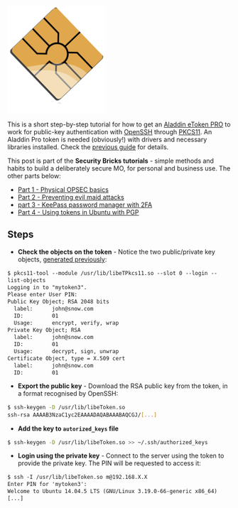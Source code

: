 ![Logo](/assets/images/token-ssh/smart-card.png)

This is a short step-by-step tutorial for how to get an [Aladdin eToken PRO](https://github.com/OpenSC/OpenSC/wiki/Aladdin-eToken-PRO)
to work for public-key authentication with [OpenSSH](https://www.openssh.com/) through [PKCS11](https://en.wikipedia.org/wiki/PKCS_11).
An Aladdin Pro token is needed (obviously!) with drivers and necessary libraries installed. 
Check the [previous guide](https://livz.github.io/2017/07/17/using-tokens-in-Ubuntu-with-pgp.html) for details.

This post is part of the **Security Bricks tutorials** - simple methods and habits
to build a deliberately secure MO, for personal and business use. The other parts below:

* [Part 1 - Physical OPSEC basics](https://livz.github.io/2017/07/02/physical-OPSEC-basics.html)
* [Part 2 - Preventing evil maid attacks](https://livz.github.io/2017/05/06/preventing-evil-maid-attacks.html)
* [part 3 - KeePass password manager with 2FA](https://livz.github.io/2017/07/09/keepass-password-manager-with-2fa.html)
* [Part 4 - Using tokens in Ubuntu with PGP](https://livz.github.io/2017/07/17/using-tokens-in-Ubuntu-with-pgp.html)

## Steps
* **Check the objects on the token** - Notice the two public/private key objects, 
[generated previously](https://livz.github.io/2017/07/17/using-tokens-in-Ubuntu-with-pgp.html):
```
$ pkcs11-tool --module /usr/lib/libeTPkcs11.so --slot 0 --login --list-objects
Logging in to "mytoken3".
Please enter User PIN: 
Public Key Object; RSA 2048 bits
  label:      john@snow.com
  ID:         01
  Usage:      encrypt, verify, wrap
Private Key Object; RSA 
  label:      john@snow.com
  ID:         01
  Usage:      decrypt, sign, unwrap
Certificate Object, type = X.509 cert
  label:      john@snow.com
  ID:         01
```
* **Export the public key** - Download the RSA public key from the token, in a format recognised by OpenSSH:
```bash
$ ssh-keygen -D /usr/lib/libeToken.so
ssh-rsa AAAAB3NzaC1yc2EAAAADAQABAAABAQCGJ/[...]
```

* **Add the key to ```autorized_keys``` file**
```bash
$ ssh-keygen -D /usr/lib/libeToken.so >> ~/.ssh/authorized_keys
```

* **Login using the private key** - Connect to the server using the token to provide the private key. The PIN will be requested to access it:
```
$ ssh -I /usr/lib/libeToken.so m@192.168.X.X   
Enter PIN for 'mytoken3': 
Welcome to Ubuntu 14.04.5 LTS (GNU/Linux 3.19.0-66-generic x86_64)
[...] 
```
